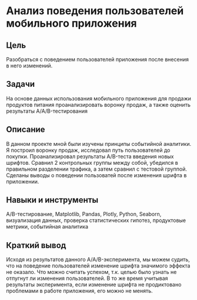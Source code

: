 #  Анализ поведения пользователей мобильного приложения

## Цель
Разобраться с поведением пользователей приложения после внесения в него изменений.

## Задачи
На основе данных использования мобильного приложения для продажи продуктов питания проанализировать воронку продаж, а также оценить результаты A/A/B-тестирования 

## Описание
В данном проекте мной были изучены принципы событийной аналитики. Я построил воронку продаж, исследовал путь пользователей до покупки. Проанализировал результаты A/B-теста введения новых шрифтов. Сравнил 2 контрольных группы между собой, убедился в правильном разделении трафика, а затем сравнил с тестовой группой. Сделаны выводы о поведении пользоватей после изменения шрифта в приложении.

## Навыки и инструменты
A/B-тестирование, Matplotlib, Pandas, Plotly, Python, Seaborn, визуализация данных, проверка статистических гипотез, продуктовые метрики, событийная аналитика

## Краткий вывод
Исходя из результатов данного A/A/B-эксперимента, мы можем судить, что на поведение пользователей изменение шрифта значимого эффекта не оказало. Что можно считать успехом, т.к. целью было узнать не отпугнут ли изменения пользователей. В то же время учитывая результаты эксперимента, если изменение шрифта не продиктовано проблемами в работе приложения, его можно не менять.
